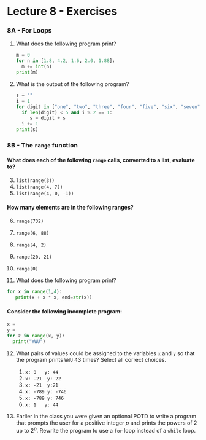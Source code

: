 # Lecture 8 - Exercises

### 8A - For Loops

1. What does the following program print?

   ```python
   m = 0
   for n in [1.8, 4.2, 1.6, 2.0, 1.88]:
     m += int(n)
   print(m)
   ```

2. What is the output of the following program?

   ```python
   s = ""
   i = 1
   for digit in ["one", "two", "three", "four", "five", "six", "seven", "eight", "nine"]:
     if len(digit) < 5 and i % 2 == 1:
     	s = digit + s
     i += 1
   print(s)
   ```

### 8B - The `range` function

#### What does each of the following `range` calls, converted to a list, evaluate to?
3. `list(range(3))`
4. `list(range(4, 7))`
5. `list(range(4, 0, -1))`

#### How many elements are in the following ranges?

6. `range(732)`
7. `range(6, 88)`
8. `range(4, 2)`
9. `range(20, 21)`
10. `range(0)`

11. What does the following program print?

   ```python
   for x in range(1,4):
      print(x + x * x, end=str(x))
   ```
#### Consider the following incomplete program:

   ```python
   x = 
   y = 
   for z in range(x, y):
     print("WWU")
   ```

12. What pairs of values could be assigned to the variables `x` and `y` so that the program prints `WWU` 43 times? Select all correct choices.

      1. `x: 0   y: 44`
      2. `x: -21  y: 22` 
      3. `x: -21  y:21`
      4. `x: -789 y: -746`
      5. `x: -789 y: 746` 
      6. `x: 1   y: 44` 

13. Earlier in the class you were given an optional POTD to write a program that prompts the user for a positive integer $p$ and prints the powers of 2 up to $2^p$. Rewrite the program to use a `for` loop instead of a `while` loop.


